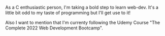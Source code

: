 As a C enthusiastic person, I'm taking a bold step to learn web-dev.
It's a little bit odd to my taste of programming but I'll get use to it!

Also I want to mention that I'm currenty following the Udemy Course
"The Complete 2022 Web Development Bootcamp".